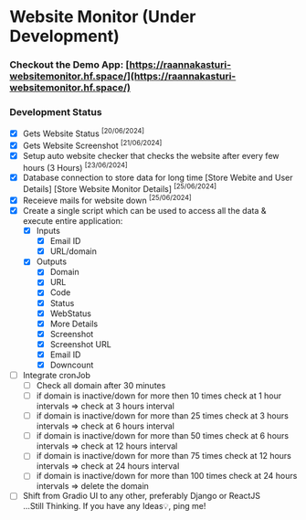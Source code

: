 # Website Monitor (Under Development)

### Checkout the Demo App: [https://raannakasturi-websitemonitor.hf.space/](https://raannakasturi-websitemonitor.hf.space/)

### Development Status

- [x] Gets Website Status <sup>[20/06/2024]</sup>
- [x] Gets Website Screenshot <sup>[21/06/2024]</sup>
- [x] Setup auto website checker that checks the website after every few hours (3 Hours) <sup>[23/06/2024]</sup>
- [x] Database connection to store data for long time [Store Webite and User Details] [Store Website Monitor Details] <sup>[25/06/2024]</sup>
- [x] Receieve mails for website down <sup>[25/06/2024]</sup>
- [x] Create a single script which can be used to access all the data & execute entire application:
  - [x] Inputs
    - [x] Email ID
    - [x] URL/domain
  - [x] Outputs
    - [x] Domain
    - [x] URL
    - [x] Code
    - [x] Status
    - [x] WebStatus
    - [x] More Details
    - [x] Screenshot
    - [x] Screenshot URL
    - [x] Email ID
    - [x] Downcount
- [ ] Integrate cronJob
  - [ ] Check all domain after 30 minutes
  - [ ] if domain is inactive/down for more then 10 times check at 1 hour intervals => check at 3 hours interval
  - [ ] if domain is inactive/down for more than 25 times check at 3 hours intervals => check at 6 hours interval
  - [ ] if domain is inactive/down for more than 50 times check at 6 hours intervals => check at 12 hours interval
  - [ ] if domain is inactive/down for more than 75 times check at 12 hours intervals => check at 24 hours interval
  - [ ] if domain is inactive/down for more than 100 times check at 24 hours intervals => delete the domain
- [ ] Shift from Gradio UI to any other, preferably Django or ReactJS<br>
      ...Still Thinking. If you have any Ideas💡, ping me!
